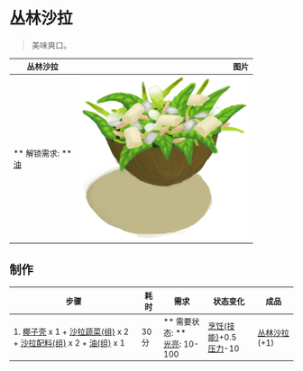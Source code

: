 # 丛林沙拉  
> 美味爽口。  
  
  丛林沙拉  |   图片   
 ----  |  ----:   
 ** 解锁需求: **<br>[油](LQ_Oil.md)  |  <img decoding="async" src="Sprite/JungleSalad.png" href="a.md" style="max-width:300px;max-height:300px;">   
  
## 制作  
步骤  |  耗时  |  需求  |  状态变化  |  成品  
----  |  ----  |  ----  |  ----  |  ----  
1. [椰子壳](CoconutShell.md) x 1 + [沙拉蔬菜(组)](GpTag_SaladGreens.md) x 2 + [沙拉配料(组)](GpTag_SaladToppings.md) x 2 + [油(组)](GpTag_Oil.md) x 1  |  30分  |  ** 需要状态: **<br>[光亮](Light.md): 10-100  |  [烹饪(技能)](Skill_Cooking.md)+0.5<br>[压力](Stress.md)-10  |  [丛林沙拉](JungleSalad.md)(+1)  


<script>document.title="丛林沙拉 - 卡牌生存百科 Card Survival Wiki";</script>